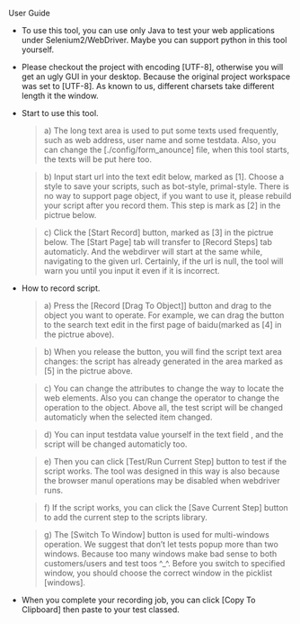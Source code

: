 User Guide

* To use this tool, you can use only Java to test your web applications under Selenium2/WebDriver. Maybe you can support python in this tool yourself.

* Please checkout the project with encoding [UTF-8], otherwise you will get an ugly GUI in your desktop. Because the original project workspace was set to [UTF-8]. As known to us, different charsets take different length it the window. 
  
* Start to use this tool.
	
	>a) The long text area is used to put some texts used frequently, such as web address, user name and some testdata. Also, you can change the [./config/form_anounce] file, when this tool starts, the texts will be put here too.

	>b) Input start url into the text edit below, marked as [1]. Choose a style to save your scripts, such as bot-style, primal-style. There is no way to support page object, if you want to use it, please rebuild your script after you record them. This step is mark as [2] in the pictrue below.

	>c) Click the [Start Record] button, marked as [3] in the pictrue below. The [Start Page] tab will transfer to [Record Steps] tab automaticly. And the webdirver will start at the same while, navigating to the given url. Certainly, if the url is null, the tool will warn you until you input it even if it is incorrect.
 
* How to record script.

	>a) Press the [Record [Drag To Object]] button and drag to the object you want to operate. For example, we can drag the button to the search text edit in the first page of baidu(marked as [4] in the pictrue above).
    
	>b) When you release the button, you will find the script text area changes: the script has already generated in the area marked as [5] in the pictrue above.
    
	>c) You can change the attributes to change the way to locate the web elements. Also you can change the operator to change the operation to the object. Above all, the test script will be changed automaticly when the selected item changed.
    
	>d) You can input testdata value yourself in the text field , and the script will be changed automaticly too.
    
	>e) Then you can click [Test/Run Current Step] button to test if the script works. The tool was designed in this way is also because the browser manul operations may be disabled when webdriver runs.
    
	>f) If the script works, you can click the [Save Current Step] button to add the current step to the scripts library.
    
	>g) The [Switch To Window] button is used for multi-windows operation. We suggest that don’t let tests popup more than two windows. Because too many windows make bad sense to both customers/users and test toos ^_^. Before you switch to specified window, you should choose the correct window in the picklist [windows].
 
* When you complete your recording job, you can click [Copy To Clipboard] then paste to your test classed.
